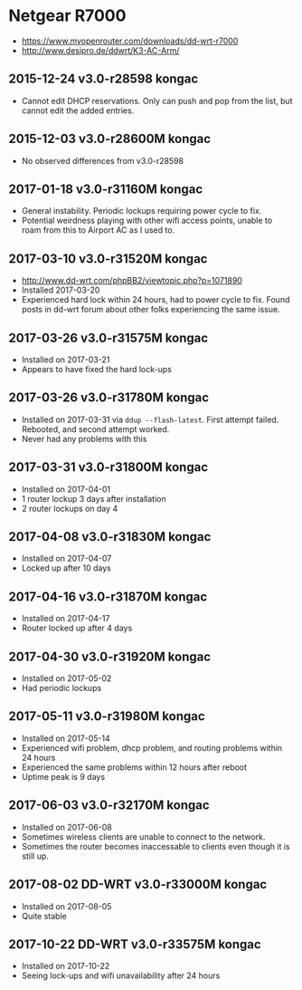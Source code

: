 # Netgear R7000

- <https://www.myopenrouter.com/downloads/dd-wrt-r7000>
- <http://www.desipro.de/ddwrt/K3-AC-Arm/>

## 2015-12-24 v3.0-r28598 kongac

- Cannot edit DHCP reservations. Only can push and pop from the list, but cannot edit the added entries.

## 2015-12-03 v3.0-r28600M kongac

- No observed differences from v3.0-r28598

## 2017-01-18 v3.0-r31160M kongac

- General instability. Periodic lockups requiring power cycle to fix.
- Potential weirdness playing with other wifi access points, unable to roam from this to Airport AC as I used to.

## 2017-03-10 v3.0-r31520M kongac

- <http://www.dd-wrt.com/phpBB2/viewtopic.php?p=1071890>
- Installed 2017-03-20
- Experienced hard lock within 24 hours, had to power cycle to fix. Found posts in dd-wrt forum about other folks experiencing the same issue.

## 2017-03-26 v3.0-r31575M kongac

- Installed on 2017-03-21
- Appears to have fixed the hard lock-ups

## 2017-03-26 v3.0-r31780M kongac

- Installed on 2017-03-31 via `ddup --flash-latest`. First attempt failed. Rebooted, and second attempt worked.
- Never had any problems with this

## 2017-03-31 v3.0-r31800M kongac

- Installed on 2017-04-01
- 1 router lockup 3 days after installation
- 2 router lockups on day 4

## 2017-04-08 v3.0-r31830M kongac

- Installed on 2017-04-07
- Locked up after 10 days

## 2017-04-16 v3.0-r31870M kongac

- Installed on 2017-04-17
- Router locked up after 4 days

## 2017-04-30 v3.0-r31920M kongac

- Installed on 2017-05-02
- Had periodic lockups

## 2017-05-11 v3.0-r31980M kongac

- Installed on 2017-05-14
- Experienced wifi problem, dhcp problem, and routing problems within 24 hours
- Experienced the same problems within 12 hours after reboot
- Uptime peak is 9 days

## 2017-06-03 v3.0-r32170M kongac

- Installed on 2017-06-08
- Sometimes wireless clients are unable to connect to the network.
- Sometimes the router becomes inaccessable to clients even though it is still up.

## 2017-08-02 DD-WRT v3.0-r33000M kongac

- Installed on 2017-08-05
- Quite stable

## 2017-10-22 DD-WRT v3.0-r33575M kongac

- Installed on 2017-10-22
- Seeing lock-ups and wifi unavailability after 24 hours
